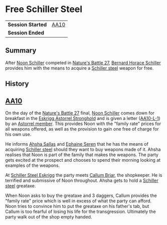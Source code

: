 # Free Schiller Steel

|||
| --- | --- |
| **Session Started** | [AA10](../sessions/completed/AA10.md) | storyline.2
| **Session Ended** | |

## Summary

After [Noon Schiller](../characters/noon-schiller.md) competed in [Nature's Battle 27](ended/natures-battle-27.md), [Bernard Horace Schiller](../characters/bernard-horace-schiller.md) provides him with the means to acquire a [Schiller steel](../items/weapons/schiller-steel.md) weapon for free.

## History

## [AA10](../sessions/completed/AA10.md)

On the day of the [Nature's Battle 27](ended/natures-battle-27.md) final, [Noon Schiller](../characters/noon-schiller.md) comes down for breakfast in the [Eskrigg Astorrel Stronghold](../places/strongholds/eskrigg-astorrel-stronghold.md) and is given a letter ([AA10-L-1](../letters/AA10-L-1.md)) by an [Astorrel member](../organisations/astorrel/ranks/astorrel-member.md). This provides Noon with the "family rate" prices for all weapons offered, as well as the provision to gain one free of charge for his own use.

He informs [Ahsha Sallas](../characters/ahsha-sallas.md) and [Ephaine Seren](../characters/ephaine-seren.md) that he has the means of acquiring [Schiller steel](../items/weapons/schiller-steel.md) should they want to buy weapons made of it. Ahsha realises that Noon is part of the family that makes the weapons. The party gets excited at the prospect and chooses to spend their morning looking at examples of the weapons.

At [Schiller Steel Eskrigg](../places/buildings/shops/schiller-steel-eskrigg.md) the party meets [Callum Briar](../characters/callum-briar.md), the shopkeeper. He is terrified and submissive of Noon throughout. Ahsha gets to hold a [Schiller steel](../items/weapons/schiller-steel.md) greataxe.

When Noon asks to buy the greataxe and 3 daggers, Callum provides the "family rate" price which is well in excess of what the party can afford. Noon tries to convince him to put the greataxe on his father's tab, but Callum is too fearful of losing his life for the transgression. Ultimately the party walk out of the shop empty handed.
